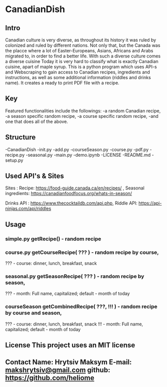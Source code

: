 # CanadianDish


## Intro
Canadian culture is very diverse, as throughout its history it was ruled by colonized and ruled by different nations. Not only that, but the Canada was the placce where a lot of Easter-Europeans, Asians, Africans and Arabs migrated to, in order to find a better life. With such a diverse culture comes a diverse cuisine
Today it is very hard to classify what is exactly Canadian cuisine, apart of maple syrup.
This is a python program which uses API-s and Webscraping to gain access to Canadian recipes, ingredients and instructions, as well as some additional information (riddles and drinks name). It creates a ready to print PDF file with a recipe.


## Key
Featured functionalities include the followings:
-a random Canadian recipe,
-a season specific random recipe,
-a course specific random recipe,
-and one that does all of the above.


## Structure 
-CanadianDish 
-init.py 
-add.py 
-courseSeason.py 
-course.py 
-pdf.py 
-recipe.py 
-seasonal.py 
-main.py 
-demo.ipynb 
-LICENSE 
-README.md 
-setup.py


## Used API's & Sites

Sites : Recipe: https://food-guide.canada.ca/en/recipes/ , Seasonal ingredients: https://canadianfoodfocus.org/whats-in-season/

Drinks API : https://www.thecocktaildb.com/api.php, Riddle API: https://api-ninjas.com/api/riddles


## Usage


### simple.py getRecipe() - random recipe


### course.py getCourseRecipe( ??? ) - random recipe by course, 
??? - course: dinner, lunch, breakfast, snack


### seasonal.py getSeasonRecipe( ??? ) - random recipe by season,
??? - month: Full name, capitalized; default - month of today


### courseSeason getCombinedRecipe( ???, !!! ) - random recipe by course and season,
??? - course: dinner, lunch, breakfast, snack
!!! - month: Full name, capitalized; default - month of today


## License This project uses an MIT license


## Contact Name: Hrytsiv Maksym E-mail: makshrytsiv@gmail.com github: https://github.com/heliome
